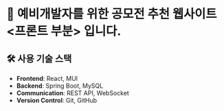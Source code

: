 
# 📌 예비개발자를 위한 공모전 추천 웹사이트 <br> <프론트 부분> 입니다.


## 🛠️ 사용 기술 스택

- **Frontend**: React, MUI  
- **Backend**: Spring Boot, MySQL  
- **Communication**: REST API, WebSocket  
- **Version Control**: Git, GitHub  
